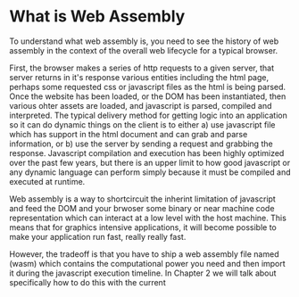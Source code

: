 # What is Web Assembly

To understand what web assembly is, you need to see the history of web assembly in the context of the overall web lifecycle for a typical browser.

First, the browser makes a series of http requests to a given server, that server returns in it's response various entities including the html page, perhaps some requested css or javascript files as the html is being parsed. Once the website has been loaded, or the DOM has been instantiated, then various ohter assets are loaded, and javascript is parsed, compiled and interpreted. The typical delivery method for getting logic into an application so it can do dynamic things on the client is to either a\) use javascript file which has support in the html document and can grab and parse information, or b\) use the server by sending a request and grabbing the response. Javascript compilation and execution has been highly optimized over the past few years, but there is an upper limit to how good javascript or any dynamic language can perform simply because it must be compiled and executed at runtime.

Web assembly is a way to shortcircuit the inherint limitation of javascript and feed the DOM and your brwoser some binary or near machine code representation which can interact at a low level with the host machine. This means that for graphics intensive applications, it will become possible to make your application run fast, really really fast.

However, the tradeoff is that you have to ship a web assembly file named \(wasm\) which contains the computational power you need and then import it during the javascript execution timeline. In Chapter 2 we will talk about specifically how to do this with the current 



